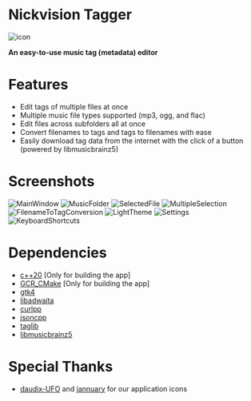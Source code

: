 # Nickvision Tagger
![icon](https://user-images.githubusercontent.com/77155297/170881295-9c429afa-a254-4ec1-adb0-b2535bb9bd08.svg)

**An easy-to-use music tag (metadata) editor**

# Features
- Edit tags of multiple files at once
- Multiple music file types supported (mp3, ogg, and flac)
- Edit files across subfolders all at once
- Convert filenames to tags and tags to filenames with ease
- Easily download tag data from the internet with the click of a button (powered by libmusicbrainz5)

# Screenshots
![MainWindow](https://user-images.githubusercontent.com/17648453/170878307-6d26200e-27ad-4a5e-8711-1fad44c0b850.png)
![MusicFolder](https://user-images.githubusercontent.com/17648453/170878314-ccceb274-88ae-41ab-b3b3-34eb2c291d75.png)
![SelectedFile](https://user-images.githubusercontent.com/17648453/170878322-6cac6fc7-8ed1-4cc7-9db5-aa0602ea54bd.png)
![MultipleSelection](https://user-images.githubusercontent.com/17648453/170878326-a979d637-62ad-4057-9e25-65a82856cdfa.png)
![FilenameToTagConversion](https://user-images.githubusercontent.com/17648453/170810816-406b65fd-7f37-4d11-b821-8e7a82ab9029.png)
![LightTheme](https://user-images.githubusercontent.com/17648453/170878332-1612137d-266b-4036-a178-b681c9825efd.png)
![Settings](https://user-images.githubusercontent.com/17648453/170810823-6fe3baf0-2826-4ecf-8d30-c75a715095aa.png)
![KeyboardShortcuts](https://user-images.githubusercontent.com/17648453/170878181-85b28a8a-dc00-4302-89b7-7e2749b143a9.png)

# Dependencies
- [c++20](https://en.cppreference.com/w/cpp/20) [Only for building the app]
- [GCR_CMake](https://github.com/Makman2/GCR_CMake) [Only for building the app]
- [gtk4](https://gtk.org/)
- [libadwaita](https://gnome.pages.gitlab.gnome.org/libadwaita/)
- [curlpp](http://www.curlpp.org/)
- [jsoncpp](https://github.com/open-source-parsers/jsoncpp)
- [taglib](https://taglib.org/)
- [libmusicbrainz5](https://musicbrainz.org/doc/libmusicbrainz)

# Special Thanks
- [daudix-UFO](https://github.com/daudix-UFO) and [jannuary](https://github.com/jannuary) for our application icons
